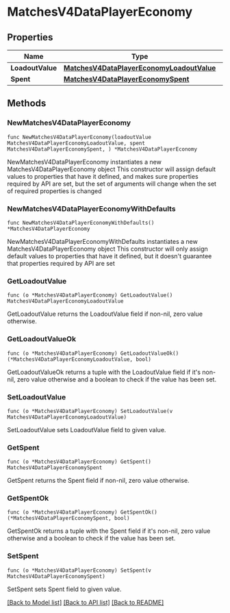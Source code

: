 # MatchesV4DataPlayerEconomy

## Properties

Name | Type | Description | Notes
------------ | ------------- | ------------- | -------------
**LoadoutValue** | [**MatchesV4DataPlayerEconomyLoadoutValue**](MatchesV4DataPlayerEconomyLoadoutValue.md) |  | 
**Spent** | [**MatchesV4DataPlayerEconomySpent**](MatchesV4DataPlayerEconomySpent.md) |  | 

## Methods

### NewMatchesV4DataPlayerEconomy

`func NewMatchesV4DataPlayerEconomy(loadoutValue MatchesV4DataPlayerEconomyLoadoutValue, spent MatchesV4DataPlayerEconomySpent, ) *MatchesV4DataPlayerEconomy`

NewMatchesV4DataPlayerEconomy instantiates a new MatchesV4DataPlayerEconomy object
This constructor will assign default values to properties that have it defined,
and makes sure properties required by API are set, but the set of arguments
will change when the set of required properties is changed

### NewMatchesV4DataPlayerEconomyWithDefaults

`func NewMatchesV4DataPlayerEconomyWithDefaults() *MatchesV4DataPlayerEconomy`

NewMatchesV4DataPlayerEconomyWithDefaults instantiates a new MatchesV4DataPlayerEconomy object
This constructor will only assign default values to properties that have it defined,
but it doesn't guarantee that properties required by API are set

### GetLoadoutValue

`func (o *MatchesV4DataPlayerEconomy) GetLoadoutValue() MatchesV4DataPlayerEconomyLoadoutValue`

GetLoadoutValue returns the LoadoutValue field if non-nil, zero value otherwise.

### GetLoadoutValueOk

`func (o *MatchesV4DataPlayerEconomy) GetLoadoutValueOk() (*MatchesV4DataPlayerEconomyLoadoutValue, bool)`

GetLoadoutValueOk returns a tuple with the LoadoutValue field if it's non-nil, zero value otherwise
and a boolean to check if the value has been set.

### SetLoadoutValue

`func (o *MatchesV4DataPlayerEconomy) SetLoadoutValue(v MatchesV4DataPlayerEconomyLoadoutValue)`

SetLoadoutValue sets LoadoutValue field to given value.


### GetSpent

`func (o *MatchesV4DataPlayerEconomy) GetSpent() MatchesV4DataPlayerEconomySpent`

GetSpent returns the Spent field if non-nil, zero value otherwise.

### GetSpentOk

`func (o *MatchesV4DataPlayerEconomy) GetSpentOk() (*MatchesV4DataPlayerEconomySpent, bool)`

GetSpentOk returns a tuple with the Spent field if it's non-nil, zero value otherwise
and a boolean to check if the value has been set.

### SetSpent

`func (o *MatchesV4DataPlayerEconomy) SetSpent(v MatchesV4DataPlayerEconomySpent)`

SetSpent sets Spent field to given value.



[[Back to Model list]](../README.md#documentation-for-models) [[Back to API list]](../README.md#documentation-for-api-endpoints) [[Back to README]](../README.md)


